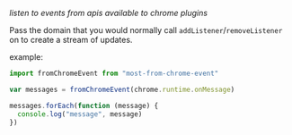 _listen to events from apis available to chrome plugins_

Pass the domain that you would normally call `addListener`/`removeListener` on
to create a stream of updates.

example:

```js
import fromChromeEvent from "most-from-chrome-event"

var messages = fromChromeEvent(chrome.runtime.onMessage)

messages.forEach(function (message) {
  console.log("message", message)
})
```
